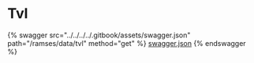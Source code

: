 # Tvl

{% swagger src="../../../../.gitbook/assets/swagger.json" path="/ramses/data/tvl" method="get" %}
[swagger.json](../../../../.gitbook/assets/swagger.json)
{% endswagger %}
